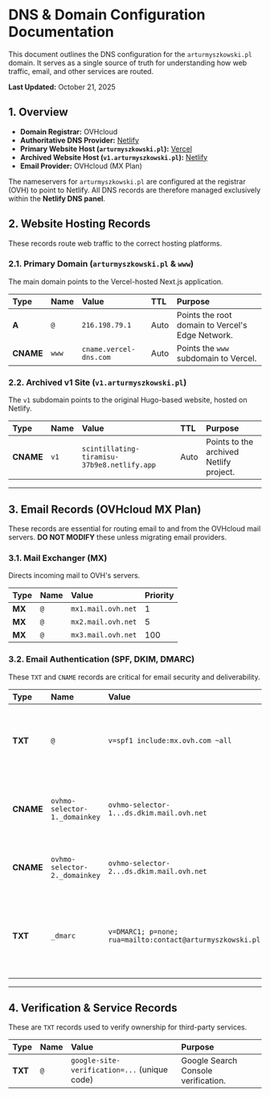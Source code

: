 # DNS & Domain Configuration Documentation

This document outlines the DNS configuration for the `arturmyszkowski.pl` domain. It serves as a single source of truth for understanding how web traffic, email, and other services are routed.

**Last Updated:** October 21, 2025

## 1. Overview

- **Domain Registrar:** OVHcloud
- **Authoritative DNS Provider:** [Netlify](https://www.netlify.com/)
- **Primary Website Host (`arturmyszkowski.pl`):** [Vercel](https://vercel.com/)
- **Archived Website Host (`v1.arturmyszkowski.pl`):** [Netlify](https://www.netlify.com/)
- **Email Provider:** OVHcloud (MX Plan)

The nameservers for `arturmyszkowski.pl` are configured at the registrar (OVH) to point to Netlify. All DNS records are therefore managed exclusively within the **Netlify DNS panel**.

## 2. Website Hosting Records

These records route web traffic to the correct hosting platforms.

### 2.1. Primary Domain (`arturmyszkowski.pl` & `www`)

The main domain points to the Vercel-hosted Next.js application.

| Type      | Name  | Value                  | TTL  | Purpose                                          |
| :-------- | :---- | :--------------------- | :--- | :----------------------------------------------- |
| **A**     | `@`   | `216.198.79.1`         | Auto | Points the root domain to Vercel's Edge Network. |
| **CNAME** | `www` | `cname.vercel-dns.com` | Auto | Points the `www` subdomain to Vercel.            |

### 2.2. Archived v1 Site (`v1.arturmyszkowski.pl`)

The `v1` subdomain points to the original Hugo-based website, hosted on Netlify.

| Type      | Name | Value                                       | TTL  | Purpose                                 |
| :-------- | :--- | :------------------------------------------ | :--- | :-------------------------------------- |
| **CNAME** | `v1` | `scintillating-tiramisu-37b9e8.netlify.app` | Auto | Points to the archived Netlify project. |

---

## 3. Email Records (OVHcloud MX Plan)

These records are essential for routing email to and from the OVHcloud mail servers. **DO NOT MODIFY** these unless migrating email providers.

### 3.1. Mail Exchanger (MX)

Directs incoming mail to OVH's servers.

| Type   | Name | Value              | Priority |
| :----- | :--- | :----------------- | :------- |
| **MX** | `@`  | `mx1.mail.ovh.net` | 1        |
| **MX** | `@`  | `mx2.mail.ovh.net` | 5        |
| **MX** | `@`  | `mx3.mail.ovh.net` | 100      |

### 3.2. Email Authentication (SPF, DKIM, DMARC)

These `TXT` and `CNAME` records are critical for email security and deliverability.

| Type      | Name                          | Value                                                     | Purpose                                                                         |
| :-------- | :---------------------------- | :-------------------------------------------------------- | :------------------------------------------------------------------------------ |
| **TXT**   | `@`                           | `v=spf1 include:mx.ovh.com ~all`                          | **SPF:** Authorizes OVH's servers to send email on behalf of the domain.        |
| **CNAME** | `ovhmo-selector-1._domainkey` | `ovhmo-selector-1...ds.dkim.mail.ovh.net`                 | **DKIM:** Points to OVH's public key for signing outgoing emails.               |
| **CNAME** | `ovhmo-selector-2._domainkey` | `ovhmo-selector-2...ds.dkim.mail.ovh.net`                 | **DKIM:** Points to OVH's second public key for redundancy.                     |
| **TXT**   | `_dmarc`                      | `v=DMARC1; p=none; rua=mailto:contact@arturmyszkowski.pl` | **DMARC:** Defines the email authentication policy (currently in monitor mode). |

---

## 4. Verification & Service Records

These are `TXT` records used to verify ownership for third-party services.

| Type    | Name | Value                                        | Purpose                             |
| :------ | :--- | :------------------------------------------- | :---------------------------------- |
| **TXT** | `@`  | `google-site-verification=...` (unique code) | Google Search Console verification. |
